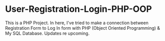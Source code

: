# User-Registration-Login-PHP-OOP
This is a PHP Project. In here, I've tried to make a connection between Registration Form to Log In form with PHP (Object Oriented Programming) &amp; My SQL Database. Updates re upcoming. 
